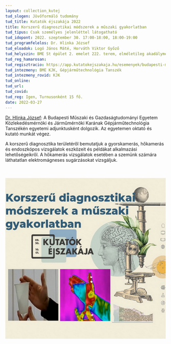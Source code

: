 ```yaml
---
layout: collection_kutej
tud_slogen: Jövőformáló tudomány
tud_title: Kutatók éjszakája 2022
title: Korszerű diagnosztikai módszerek a műszaki gyakorlatban
tud_tipus: Csak személyes jelenléttel látogatható
tud_idopont: 2022. szeptember 30. 17:00-18:00, 18:00-19:00
tud_programfelelos: Dr. Hlinka József
tud_eloadok: Logó János Máté, Horváth Viktor Győző
tud_helyszin: BME St épület 2. emelet 222. terem, elméletileg akadálymentesített épület
tud_reg_hamarosan:
tud_regisztracio: https://app.kutatokejszakaja.hu/esemenyek/budapesti-muszaki-es-gazdasagtudomanyi-egyetem/korszeru-diagnosztikai-modszerek-a-muszaki-gyakorlatban
tud_intezmeny: BME KJK, Gépjárműtechnológia Tanszék
tud_intezmeny_rovid: KJK
tud_online:
tud_url: 
tud_covid:
tud_reg: Igen, Turnusonként 15 fő.
date: 2022-03-27
---
```



<a href="https://auto.bme.hu/" target="_blank"> Dr. Hlinka József</a>: A Budapesti Műszaki és Gazdaságtudományi Egyetem Közlekedésmérnöki és Járműmérnöki Karának Gépjárműtechnológia Tanszékén egyetemi adjunktusként dolgozik. Az egyetemen oktató és kutató munkát végez. 


A korszerű diagnosztika területéről bemutatjuk a gyorskamerás, hőkamerás és endoszkópos vizsgálatok eszközeit és példákat alkalmazási lehetőségeikről. A hőkamerás vizsgálatok esetében a szemünk számára láthatatlan elektromágneses sugárzásokat vizsgáljuk.

<br><br>
<img src="images/Korszdiagnmodszmuszgyak_fejlec.jpg" max-width="500" class="center" max-width="500" class="center">